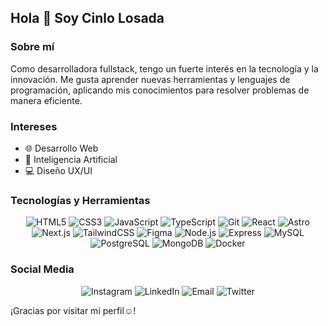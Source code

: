 ## Hola 👋 Soy Cinlo Losada

### Sobre mí
Como desarrolladora fullstack, tengo un fuerte interés en la tecnología y la innovación. Me gusta aprender nuevas herramientas y lenguajes de programación, aplicando mis conocimientos para resolver problemas de manera eficiente.

### Intereses

- 🌐 Desarrollo Web
- 🤖 Inteligencia Artificial
- 💻 Diseño UX/UI

### Tecnologías y Herramientas
<p align="center">
  <img src="https://img.shields.io/badge/-HTML5-E34F26?logo=html5&logoColor=white" alt="HTML5">
  <img src="https://img.shields.io/badge/-CSS3-1572B6?logo=css3&logoColor=white" alt="CSS3">
  <img src="https://img.shields.io/badge/-JavaScript-F7DF1E?logo=javascript&logoColor=black" alt="JavaScript">
  <img src="https://img.shields.io/badge/-TypeScript-007ACC?logo=typescript&logoColor=white" alt="TypeScript">
  <img src="https://img.shields.io/badge/-Git-F05032?logo=git&logoColor=white" alt="Git">
  <img src="https://img.shields.io/badge/-React-61DAFB?logo=react&logoColor=black" alt="React">
   <img src="https://img.shields.io/badge/-Astro-FF5A03?logo=astro&logoColor=white" alt="Astro">
  <img src="https://img.shields.io/badge/-Next.js-000000?logo=next.js&logoColor=white" alt="Next.js">
  <img src="https://img.shields.io/badge/-TailwindCSS-38B2AC?logo=tailwind-css&logoColor=white" alt="TailwindCSS">
  <img src="https://img.shields.io/badge/-Figma-F24E1E?logo=figma&logoColor=white" alt="Figma">
  <img src="https://img.shields.io/badge/-Node.js-339933?logo=node.js&logoColor=white" alt="Node.js">
  <img src="https://img.shields.io/badge/-Express-000000?logo=express&logoColor=white" alt="Express">
  <img src="https://img.shields.io/badge/-MySQL-4479A1?logo=mysql&logoColor=white" alt="MySQL">
  <img src="https://img.shields.io/badge/-PostgreSQL-336791?logo=postgresql&logoColor=white" alt="PostgreSQL">
  <img src="https://img.shields.io/badge/-MongoDB-47A248?logo=mongodb&logoColor=white" alt="MongoDB">
  <img src="https://img.shields.io/badge/-Docker-2496ED?logo=docker&logoColor=white" alt="Docker">
</p>

### Social Media

<p align="center">
  <a href="https://www.instagram.com/cinlo82/" style="text-decoration:none;">
    <img src="https://img.shields.io/badge/Instagram-E4405F?style=for-the-badge&logo=instagram&logoColor=white" alt="Instagram">
  </a>
  <a href="https://www.linkedin.com/in/cinlo-losada/" style="text-decoration:none;">
    <img src="https://img.shields.io/badge/LinkedIn-0077B5?style=for-the-badge&logo=linkedin&logoColor=white" alt="LinkedIn">
  </a>
  <a href="mailto:cinlos3382@gmail.com" style="text-decoration:none;">
    <img src="https://img.shields.io/badge/Email-D14836?style=for-the-badge&logo=gmail&logoColor=white" alt="Email">
  </a>
  <a href="https://x.com/CinLo02" style="text-decoration:none;">
    <img src="https://img.shields.io/badge/Twitter-1DA1F2?style=for-the-badge&logo=twitter&logoColor=white" alt="Twitter">
  </a>
</p>

¡Gracias por visitar mi perfil☺️!

